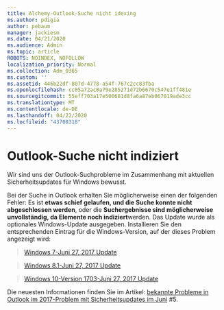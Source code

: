 ```yaml
---
title: Alchemy-Outlook-Suche nicht idexing
ms.author: pdigia
author: pebaum
manager: jackiesm
ms.date: 04/21/2020
ms.audience: Admin
ms.topic: article
ROBOTS: NOINDEX, NOFOLLOW
localization_priority: Normal
ms.collection: Adm_O365
ms.custom: ''
ms.assetid: 446b22df-807d-4778-a54f-767c2cc83fba
ms.openlocfilehash: cc05a72ac0a79e285271d72b6670c547e1ff481e
ms.sourcegitcommit: 55eff703a17e500681d8fa6a87eb067019ade3cc
ms.translationtype: MT
ms.contentlocale: de-DE
ms.lasthandoff: 04/22/2020
ms.locfileid: "43708318"
---
```

# <a name="outlook-search-not-indexing"></a>Outlook-Suche nicht indiziert

Wir sind uns der Outlook-Suchprobleme im Zusammenhang mit aktuellen Sicherheitsupdates für Windows bewusst.
  
Bei der Suche in Outlook erhalten Sie möglicherweise einen der folgenden Fehler: Es ist **etwas schief gelaufen, und die Suche konnte nicht abgeschlossen werden**, oder die **Suchergebnisse sind möglicherweise unvollständig, da Elemente noch indiziert**werden. Das Update wurde als optionales Windows-Update ausgegeben. Installieren Sie den entsprechenden Eintrag für die Windows-Version, auf der dieses Problem angezeigt wird: 
  
> [Windows 7-Juni 27, 2017 Update](https://support.microsoft.com/kb/4022168.aspx)
    
> [Windows 8.1-Juni 27, 2017 Update](https://support.microsoft.com/kb/4022720.aspx)
    
> [Windows 10-Version 1703-Juni 27, 2017 Update](https://support.microsoft.com/kb/4022716.aspx)
    
Die neuesten Informationen finden Sie im Artikel: [bekannte Probleme in Outlook im 2017-Problem mit Sicherheitsupdates im Juni](https://support.office.com/article/Outlook-known-issues-in-the-June-2017-security-updates-3F6DBFFD-8505-492D-B19F-B3B89369ED9B.aspx) #5. 
  

